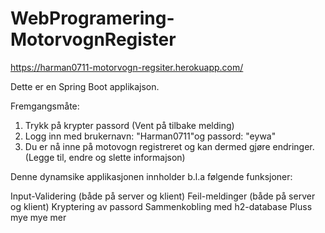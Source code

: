 # WebProgramering-MotorvognRegister

https://harman0711-motorvogn-regsiter.herokuapp.com/

Dette er en Spring Boot applikajson.

Fremgangsmåte:
1. Trykk på krypter passord (Vent på tilbake melding)
2. Logg inn med brukernavn: "Harman0711"og passord: "eywa"
3. Du er nå inne på motovogn registreret og kan dermed gjøre endringer.(Legge til, endre og slette informajson)

Denne dynamsike applikasjonen innholder b.l.a følgende funksjoner:

Input-Validering (både på server og klient)
Feil-meldinger (både på server og klient)
Kryptering av passord
Sammenkobling med h2-database
Pluss mye mye mer

